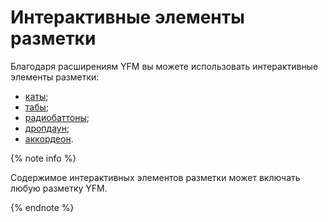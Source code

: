 # Интерактивные элементы разметки

Благодаря расширениям YFM вы можете использовать интерактивные элементы разметки:

- [каты](./cuts.md);
- [табы](./tabs.md);
- [радиобаттоны](./radio.md);
- [дропдаун](./dropdawn.md);
- [аккордеон](./accordion.md).

{% note info %}

Содержимое интерактивных элементов разметки может включать любую разметку YFM.

{% endnote %}